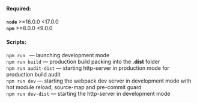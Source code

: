 #### Required:
**`node`** >=16.0.0 <17.0.0  
**`npm`** >=8.0.0 <9.0.0  

#### Scripts:
`npm run ` — launching development mode  
`npm run build` — production build packing into the **.dist** folder  
`npm run audit-dist` — starting http-server in production mode for production build audit  
`npm run dev` — starting the webpack dev server in development mode with hot module reload, source-map and pre-commit guard  
`npm run dev-dist` — starting the http-server in development mode 
